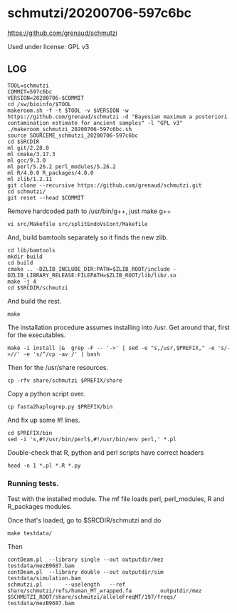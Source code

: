 schmutzi/20200706-597c6bc
=========================

<https://github.com/grenaud/schmutzi>

Used under license:
GPL v3

LOG
---

    TOOL=schmutzi
    COMMIT=597c6bc
    VERSION=20200706-$COMMIT
    cd /sw/bioinfo/$TOOL
    makeroom.sh -f -t $TOOL -v $VERSION -w https://github.com/grenaud/schmutzi -d "Bayesian maximum a posteriori contamination estimate for ancient samples" -l "GPL v3"
    ./makeroom_schmutzi_20200706-597c6bc.sh 
    source SOURCEME_schmutzi_20200706-597c6bc 
    cd $SRCDIR
    ml git/2.28.0
    ml cmake/3.17.3
    ml gcc/9.3.0
    ml perl/5.26.2 perl_modules/5.26.2
    ml R/4.0.0 R_packages/4.0.0
    ml zlib/1.2.11
    git clone --recursive https://github.com/grenaud/schmutzi.git
    cd schmutzi/
    git reset --head $COMMIT

Remove hardcoded path to /usr/bin/g++, just make g++

    vi src/Makefile src/splitEndoVsCont/Makefile

And, build bamtools separately so it finds the new zlib.

    cd lib/bamtools
    mkdir build
    cd build
    cmake .. -DZLIB_INCLUDE_DIR:PATH=$ZLIB_ROOT/include -DZLIB_LIBRARY_RELEASE:FILEPATH=$ZLIB_ROOT/lib/libz.so
    make -j 4
    cd $SRCDIR/schmutzi

And build the rest.

    make

The installation procedure assumes installing into /usr.  Get around that, first for the executables.

    make -i install |&  grep -F -- '->' | sed -e "s,/usr,$PREFIX," -e 's/->//' -e 's/^/cp -av /' | bash

Then for the /usr/share resources.

    cp -rfv share/schmutzi $PREFIX/share

Copy a python script over.

    cp fasta2haplogrep.py $PREFIX/bin

And fix up some #! lines.

    cd $PREFIX/bin
    sed -i 's,#!/usr/bin/perl$,#!/usr/bin/env perl,' *.pl

Double-check that R, python and perl scripts have correct headers

    head -n 1 *.pl *.R *.py

### Running tests.

Test with the installed module.  The mf file loads perl, perl_modules, R and R_packages modules.

Once that's loaded, go to $SRCDIR/schmutzi and do

    make testdata/

Then

    contDeam.pl  --library single --out outputdir/mez testdata/mezB9687.bam
    contDeam.pl  --library double --out outputdir/sim testdata/simulation.bam
    schmutzi.pl       --uselength   --ref share/schmutzi/refs/human_MT_wrapped.fa         outputdir/mez   $SCHMUTZI_ROOT/share/schmutzi/alleleFreqMT/197/freqs/  testdata/mezB9687.bam

